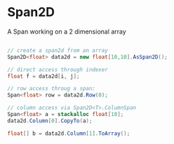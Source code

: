# Span2D

A Span working on a 2 dimensional array 

```csharp

// create a span2d from an array
Span2D<float> data2d = new float[10,10].AsSpan2D(); 

// direct access through indexer 
float f = data2d[i, j];

// row access throug a span:
Span<float> row = data2d.Row(0); 

// column access via Span2D<T>.ColumnSpan
Span<float> a = stackalloc float[10]; 
data2d.Column[0].CopyTo(a); 

float[] b = data2d.Column[1].ToArray(); 

```
